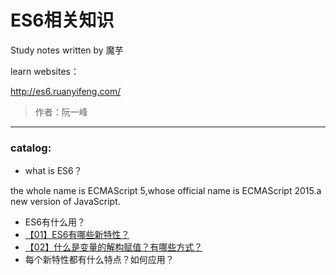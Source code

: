 # ES6相关知识

Study notes written by 魔芋

learn websites：

http://es6.ruanyifeng.com/

> 作者：阮一峰





---

### catalog:



- what is ES6？

the whole name is ECMAScript 5,whose official name is ECMAScript 2015.a new version of JavaScript.







- ES6有什么用？
- [【01】ES6有哪些新特性？](submenu/01.md)
- [【02】什么是变量的解构赋值？有哪些方式？](submenu/02.md)
- 每个新特性都有什么特点？如何应用？

